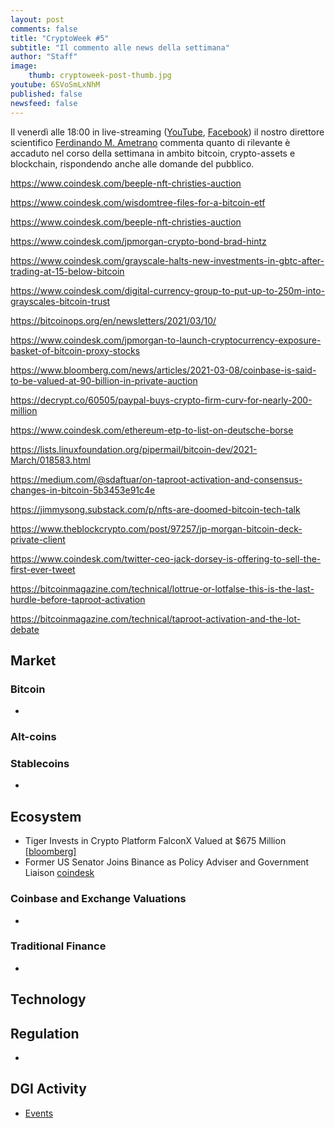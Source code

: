 ```yaml
---
layout: post
comments: false
title: "CryptoWeek #5"
subtitle: "Il commento alle news della settimana" 
author: "Staff"
image:
    thumb: cryptoweek-post-thumb.jpg
youtube: 6SVoSmLxNhM
published: false
newsfeed: false
---
```


Il venerdì alle 18:00 in live-streaming
([YouTube](https://www.youtube.com/watch?v=6SVoSmLxNhM&list=PLTLa2tRY91LI9MN6-_ai0J6jTRcY8znDc&index=1),
[Facebook](https://www.facebook.com/DigitalGoldInstitute))
il nostro direttore scientifico [Ferdinando M. Ametrano](https://www.ametrano.net)
commenta quanto di rilevante è accaduto nel corso della settimana
in ambito bitcoin, crypto-assets e blockchain,
rispondendo anche alle domande del pubblico.

<!--div id="buzzsprout-player-8035698"></div><script src="https://www.buzzsprout.com/1686991/8035698-cryptoweek-3-26-febbraio-2021.js?container_id=buzzsprout-player-8035698&player=small" type="text/javascript" charset="utf-8"></script-->


https://www.coindesk.com/beeple-nft-christies-auction

https://www.coindesk.com/wisdomtree-files-for-a-bitcoin-etf

https://www.coindesk.com/beeple-nft-christies-auction


https://www.coindesk.com/jpmorgan-crypto-bond-brad-hintz

https://www.coindesk.com/grayscale-halts-new-investments-in-gbtc-after-trading-at-15-below-bitcoin

https://www.coindesk.com/digital-currency-group-to-put-up-to-250m-into-grayscales-bitcoin-trust

https://bitcoinops.org/en/newsletters/2021/03/10/

https://www.coindesk.com/jpmorgan-to-launch-cryptocurrency-exposure-basket-of-bitcoin-proxy-stocks

https://www.bloomberg.com/news/articles/2021-03-08/coinbase-is-said-to-be-valued-at-90-billion-in-private-auction

https://decrypt.co/60505/paypal-buys-crypto-firm-curv-for-nearly-200-million

https://www.coindesk.com/ethereum-etp-to-list-on-deutsche-borse

https://lists.linuxfoundation.org/pipermail/bitcoin-dev/2021-March/018583.html

https://medium.com/@sdaftuar/on-taproot-activation-and-consensus-changes-in-bitcoin-5b3453e91c4e

https://jimmysong.substack.com/p/nfts-are-doomed-bitcoin-tech-talk

https://www.theblockcrypto.com/post/97257/jp-morgan-bitcoin-deck-private-client

https://www.coindesk.com/twitter-ceo-jack-dorsey-is-offering-to-sell-the-first-ever-tweet

https://bitcoinmagazine.com/technical/lottrue-or-lotfalse-this-is-the-last-hurdle-before-taproot-activation

https://bitcoinmagazine.com/technical/taproot-activation-and-the-lot-debate

## Market

### Bitcoin

- 

### Alt-coins

### Stablecoins

- 

## Ecosystem

- Tiger Invests in Crypto Platform FalconX Valued at $675 Million [[bloomberg]](https://www.bloomberg.com/news/articles/2021-03-11/tiger-invests-in-crypto-platform-falconx-valued-at-675-million)
- Former US Senator Joins Binance as Policy Adviser and Government Liaison [coindesk](https://www.coindesk.com/binance-hires-max-baucus)

### Coinbase and Exchange Valuations

- 

### Traditional Finance

- 

## Technology

## Regulation

- 

## DGI Activity

- [Events](https://dgi.io/events/)
